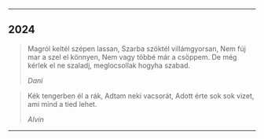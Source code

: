 
---

## 2024

> Magról keltél szépen lassan,
> Szarba szöktél villámgyorsan,
> Nem fúj mar a szel el könnyen,
> Nem vagy többé már a csöppem.
> De még kérlek el ne szaladj,
> meglocsollak hogyha szabad.
> 
> *Dani*

> Kék tengerben él a rák,
> Adtam neki vacsorát,
> Adott érte sok sok vizet,
> ami mind a tied lehet.
> 
> *Alvin*

---